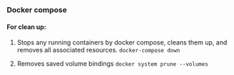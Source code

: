 ### Docker compose 

#### For clean up:

1. Stops any running containers by docker compose, cleans them up, and removes all associated resources. 
`docker-compose down`

2. Removes saved volume bindings 
`docker system prune --volumes`
